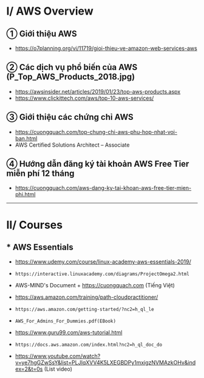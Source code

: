 # I/ AWS Overview

## ① Giới thiệu AWS
- https://o7planning.org/vi/11719/gioi-thieu-ve-amazon-web-services-aws

## ② Các dịch vụ phổ biến của AWS (P_Top_AWS_Products_2018.jpg)
- https://awsinsider.net/articles/2019/01/23/top-aws-products.aspx
- https://www.clickittech.com/aws/top-10-aws-services/

## ③ Giới thiệu các chứng chỉ AWS
- https://cuongquach.com/top-chung-chi-aws-phu-hop-nhat-voi-ban.html
- AWS Certified Solutions Architect – Associate

## ④ Hướng dẫn đăng ký tài khoản AWS Free Tier miễn phí 12 tháng
- https://cuongquach.com/aws-dang-ky-tai-khoan-aws-free-tier-mien-phi.html

---

# II/ Courses
## * AWS Essentials
- https://www.udemy.com/course/linux-academy-aws-essentials-2019/
- `https://interactive.linuxacademy.com/diagrams/ProjectOmega2.html`

- AWS-MIND's Document + https://cuongquach.com (Tiếng Việt)
- https://aws.amazon.com/training/path-cloudpractitioner/
- `https://aws.amazon.com/getting-started/?nc2=h_ql_le`
- `AWS_For_Admins_For_Dummies.pdf(EBook)`

- https://www.guru99.com/aws-tutorial.html
- `https://docs.aws.amazon.com/index.html?nc2=h_ql_doc_do`

- https://www.youtube.com/watch?v=ye7hgGZwSsY&list=PLJIqXVV4K5LXEGBDPy1mxigzNVMAzkOHv&index=2&t=0s (List video)